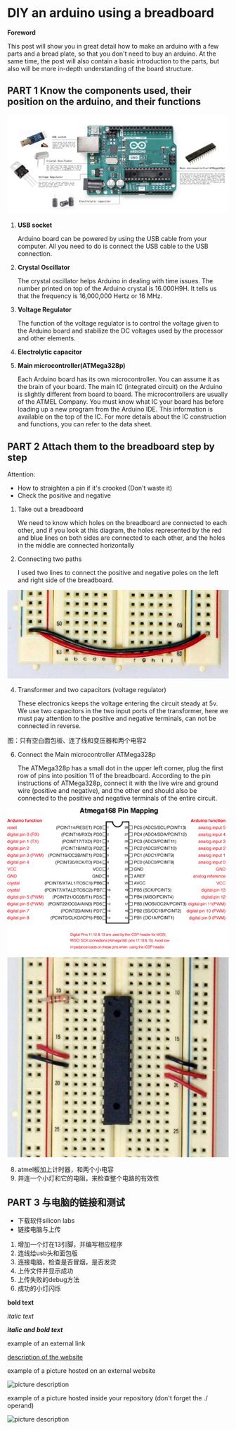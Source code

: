 # DIY an arduino using a breadboard

**Foreword**

This post will show you in great detail how to make an arduino with a few parts and a bread plate, so that you don't need to buy an arduino. At the same time, the post will also contain a basic introduction to the parts, but also will be more in-depth understanding of the board structure.

## PART 1 Know the components used, their position on the arduino, and their functions

![1.png](https://github.com/xinxinwang233/wang-Xinyi-s-assignments/blob/main/01-breadboard/images/1.png)

1. **USB socket**
   
   Arduino board can be powered by using the USB cable from your computer. All you need to do is connect the USB cable to the USB connection.
2. **Crystal Oscillator**
   
   The crystal oscillator helps Arduino in dealing with time issues. The number printed on top of the Arduino crystal is 16.000H9H. It tells us that the frequency is 16,000,000 Hertz or 16 MHz.
4. **Voltage Regulator**
   
   The function of the voltage regulator is to control the voltage given to the Arduino board and stabilize the DC voltages used by the processor and other elements.
6. **Electrolytic capacitor**
   
8. **Main microcontroller(ATMega328p)**
   
   Each Arduino board has its own microcontroller. You can assume it as the brain of your board. The main IC (integrated circuit) on the Arduino is slightly different from board to board. The microcontrollers are usually of the ATMEL Company. You must know what IC your board has before loading up a new program from the Arduino IDE. This information is available on the top of the IC. For more details about the IC construction and functions, you can refer to the data sheet.

## PART 2 Attach them to the breadboard step by step
  Attention:
* How to straighten a pin if it's crooked (Don't waste it)
* Check the positive and negative
  
1. Take out a breadboard

   We need to know which holes on the breadboard are connected to each other, and if you look at this diagram, the holes represented by the red and blue lines on both sides are connected to each other, and the holes in the middle are connected horizontally

3. Connecting two paths

   I used two lines to connect the positive and negative poles on the left and right side of the breadboard.

![arduinobb_03.jpg](https://github.com/xinxinwang233/wang-Xinyi-s-assignments/blob/main/01-breadboard/images/arduinobb_03.jpg)

4. Transformer and two capacitors (voltage regulator)
   
   These electronics keeps the voltage entering the circuit steady at 5v. We use two capacitors in the two input ports of the transformer, here we must pay attention to the positive and negative terminals, can not be connected in reverse.
   
图：只有空白面包板、连了线和变压器和两个电容2

6. Connect the Main microcontroller ATMega328p

   The ATMega328p has a small dot in the upper left corner, plug the first row of pins into position 11 of the breadboard. According to the pin instructions of ATMega328p, connect it with the live wire and ground wire (positive and negative), and the other end should also be connected to the positive and negative terminals of the entire circuit.

![5.png](https://github.com/xinxinwang233/wang-Xinyi-s-assignments/blob/main/01-breadboard/images/5.png)
![3.png](https://github.com/xinxinwang233/wang-Xinyi-s-assignments/blob/main/01-breadboard/images/3.png)


8. atmel板加上计时器，和两个小电容
9. 并连一个小灯和它的电阻，来检查整个电路的有效性

## PART 3 与电脑的链接和测试

* 下载软件silicon labs
* 链接电脑与上传
  
1. 增加一个灯在13引脚，并编写相应程序
2. 连线给usb头和面包版
3. 连接电脑，检查是否冒烟，是否发烫
4. 上传文件并显示成功
5. 上传失败的debug方法
6. 成功的小灯闪烁


**bold text**

*italic text*

***italic and bold text***

example of an external link

[description of the website](https://www.https://www.example.com/)

example of a picture hosted on an external website

![picture description](https://djmag.com/sites/default/files/storyimages/Clara_Rockmore.jpg)

example of a picture hosted inside your repository (don't forget the ./ operand)

![picture description](./images/example.jpg)
